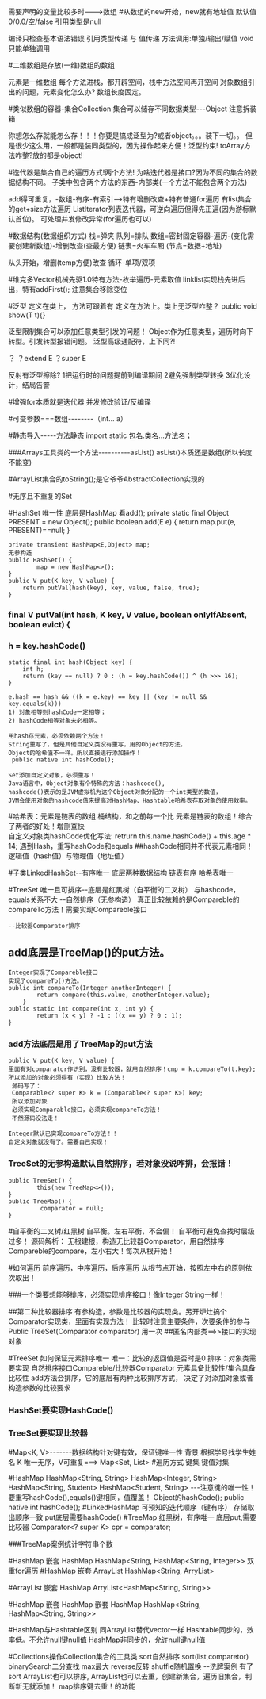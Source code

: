 需要声明的变量比较多时--->数组
#从数组的new开始，new就有地址值
默认值0/0.0/空/false
引用类型是null

编译只检查基本语法错误
引用类型传递 与 值传递
方法调用:单独/输出/赋值
void只能单独调用

#二维数组是存放(一维)数组的数组

元素是一维数组
每个方法进栈，都开辟空间，栈中方法空间再开空间
对象数组引出的问题，元素变化怎么办?
数组长度固定。

#类似数组的容器-集合Collection
集合可以储存不同数据类型---Object
注意拆装箱

你想怎么存就能怎么存！！！你要是搞成泛型为?或者object。。。装下一切。。
但是很少这么用，一般都是装同类型的，因为操作起来方便！泛型约束!
toArray方法咋整?放的都是object!

#迭代器是集合自己的遍历方式!两个方法!
为啥迭代器是接口?因为不同的集合的数据结构不同。
子类中包含两个方法的东西-内部类(一个方法不能包含两个方法)

add得可重复，-数组-有序-有索引-->特有增删改查+特有普通for遍历
有list集合的get+size方法遍历
ListIterator列表迭代器，可逆向遍历但得先正遍(因为游标默认首位)。
可处理并发修改异常(for遍历也可以)


#数据结构(数据组织方式)
栈=弹夹
队列=排队
数组=密封固定容器-遍历-(变化需要创建新数组)-增删改查(查最方便)
链表=火车车厢
(节点=数据+地址)

从头开始，增删(temp方便)改查
循环-单项/双项

#维克多Vector机械先驱1.0特有方法-枚举遍历-元素取值
linklist实现栈先进后出，特有addFirst();
注意集合移除变位

#泛型
    定义在类上，
        方法可跟着有
    定义在方法上。类上无泛型咋整？
        public <T> void show(T t){}

泛型限制集合可以添加任意类型引发的问题！
Object作为任意类型，遍历时向下转型。引发转型报错问题。
泛型高级通配符，上下同?!

？
？extend E
？super E

反射有泛型擦除?
1把运行时的问题提前到编译期间
2避免强制类型转换
3优化设计，结局告警

#增强for本质就是迭代器
    并发修改验证/反编译

#可变参数===数组--------（int... a）


#静态导入-----方法静态
    import static 包名.类名...方法名；


###Arrays工具类的一个方法----------asList()
    asList()本质还是数组(所以长度不能变)

#ArrayList集合的toString();是它爷爷AbstractCollection实现的

#无序且不重复的Set


#HashSet 唯一性    底层是HashMap
    看add();
    private static final Object PRESENT = new Object();
    public boolean add(E e) {
            return map.put(e, PRESENT)==null;
    }
    
    private transient HashMap<E,Object> map;
    无参构造
    public HashSet() {
            map = new HashMap<>();
    }
    public V put(K key, V value) {
        return putVal(hash(key), key, value, false, true);
    }
###    final V putVal(int hash, K key, V value, boolean onlyIfAbsent, boolean evict) {
###    h = key.hashCode()
    static final int hash(Object key) {
        int h;
        return (key == null) ? 0 : (h = key.hashCode()) ^ (h >>> 16);
    }
    
    e.hash == hash && ((k = e.key) == key || (key != null && key.equals(k)))
    1) 对象相等则hashCode一定相等；
    2) hashCode相等对象未必相等。
    
    用hash存元素，必须依赖两个方法！
    String重写了，但是其他自定义类没有重写，用的Object的方法。
    Object的哈希值不一样。所以直接进行添加操作！
     public native int hashCode();
     
    Set添加自定义对象，必须重写！
    Java语言中，Object对象有个特殊的方法：hashcode(), 
    hashcode()表示的是JVM虚拟机为这个Object对象分配的一个int类型的数值，
    JVM会使用对象的hashcode值来提高对HashMap、Hashtable哈希表存取对象的使用效率。
    
#哈希表：元素是链表的数组
    桶结构，和之前每一个比
    元素是链表的数组！综合了两者的好处！增删查快    
    自定义对象类hashCode优化写法:
    retrurn this.name.hashCode() + this.age * 14;
    遇到Hash，重写hashCode和equals
##hashCode相同并不代表元素相同！逻辑值（hash值）与物理值（地址值）

#子类LinkedHashSet--有序唯一
    底层两种数据结构
    链表有序
    哈希表唯一
    
#TreeSet  唯一且可排序--底层是红黑树（自平衡的二叉树） 与hashcode，equals关系不大
    --自然排序（无参构造）
        真正比较依赖的是Compareble的compareTo方法！需要实现Compareble接口
        
    --比较器Comparator排序
##    add底层是TreeMap()的put方法。

    Integer实现了Compareble接口
    实现了compareTo()方法。
    public int compareTo(Integer anotherInteger) {
            return compare(this.value, anotherInteger.value);
        }
    public static int compare(int x, int y) {
            return (x < y) ? -1 : ((x == y) ? 0 : 1);
    }
### add方法底层是用了TreeMap的put方法
    public V put(K key, V value) {
    里面有对comparator作识别，没有比较器，就用自然排序！cmp = k.compareTo(t.key);
    所以添加的对象必须得有（实现）比较方法！ 
     源码写了：
     Comparable<? super K> k = (Comparable<? super K>) key;
     所以添加对象
     必须实现Comparable接口，必须实现compareTo方法！
     不然源码没法走！
     
    Integer默认已实现compareTo方法！！
    自定义对象就没有了。需要自己实现！
    
###    TreeSet的无参构造默认自然排序，若对象没说咋排，会报错！
    public TreeSet() {
            this(new TreeMap<>());
    }
    public TreeMap() {
             comparator = null;
    }   
    
#自平衡的二叉树/红黑树
    自平衡。左右平衡，不会偏！
    自平衡可避免查找时层级过多！
    源码解析：
    无根建根，构造无比较器Comparator，用自然排序Compareble的compare，左小右大！每次从根开始！
    
#如何遍历
    前序遍历，中序遍历，后序遍历
    从根节点开始，按照左中右的原则依次取出！
    
###一个类要想能够排序，必须实现排序接口！像Integer String一样！       

##第二种比较器排序
    有参构造，参数是比较器的实现类。另开炉灶搞个Comparator实现类，里面有实现方法！
    比较时注意主要条件，次要条件的参与
    Public TreeSet(Comparator comparator)
    用一次
##匿名内部类==>>接口的实现对象

#TreeSet 如何保证元素排序唯一
    唯一：比较的返回值是否时是0
    排序：对象类需要实现  自然排序接口Compareble/比较器Comparator
    元素具备比较性/集合具备比较性
    add方法会排序，它的底层有两种比较排序方式，
    决定了对添加对象或者构造参数的比较要求

### HashSet要实现HashCode()
### TreeSet要实现比较器


#Map<K, V>-------数据结构针对键有效，保证键唯一性
    背景 根据学号找学生姓名
    K 唯一无序，V可重复===> Map<Set, List>
#遍历方式
    键集
    键值对集     
    
#HashMap
    HashMap<String, String>
    HashMap<Integer, String>
    HashMap<String, Student>
    HashMap<Student, String>
        ---注意键的唯一性！要重写hashCode(),equals()键相同，值覆盖！
        Object的hashCode();
     public native int hashCode();
#LinkedHashMap
    可预知的迭代顺序（键有序）
    存储取出顺序一致
    put底层需要hashCode()
#TreeMap    红黑树，有序唯一
    底层put,需要比较器
    Comparator<? super K> cpr = comparator;
   

###TreeMap案例统计字符串个数

#HashMap 嵌套 HashMap
    HashMap<String, HashMap<String, Integer>>
    双重for遍历
#HashMap 嵌套 ArrayList
    HashMap<String, ArryList<String>>  
    
#ArrayList 嵌套 HashMap
    ArryList<HashMap<String, String>>

#HashMap 嵌套 HashMap 嵌套 HashMap
    HashMap<String, HashMap<String, String>>  

#HashMap与Hashtable区别
    同ArrayList替代vector一样
    Hashtable同步的，效率低。不允许null键null值
    HashMap非同步的，允许null键null值

#Collections操作Collection集合的工具类
    sort自然排序
    sort(list,comparetor)
    binarySearch二分查找
    max最大
    reverse反转
    shuffle随机置换    --洗牌案例
    有了sort
    ArrayList也可以排序,
    ArrayList也可以去重，创建新集合，遍历旧集合，判断新无就添加！
    map排序键去重！的功能
    
    
